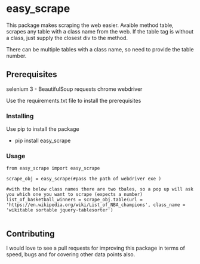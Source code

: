 # easy_scrape

This package makes scraping the web easier. Avaible method table, scrapes any table with a class name from the web. If the table tag is without a class, just supply the closest div to the method.

There can be multiple tables with a class name, so need to provide the table number.


## Prerequisites

selenium 3 - 
BeautifulSoup
requests
chrome webdriver

Use the requirements.txt file to install the prerequisites

### Installing

Use pip to install the package

- pip install easy_scrape

### Usage

```
from easy_scrape import easy_scrape

scrape_obj = easy_scrape(#pass the path of webdriver exe )

#with the below class names there are two tbales, so a pop up will ask you which one you want to scrape (expects a number)
list_of_basketball_winners = scrape_obj.table(url = 'https://en.wikipedia.org/wiki/List_of_NBA_champions', class_name = 'wikitable sortable jquery-tablesorter')


```

## Contributing

I would love to see a pull requests for improving this package in terms of speed, bugs and for covering other data points also.

